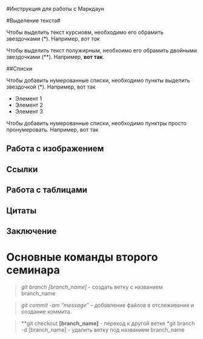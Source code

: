 #Инструкция для работы с Маркдаун

#Выделение текста#

Чтобы выделить текст курсиовм, необходимо его обрамить звездочками (*). Например, *вот так*

Чтобы выделить текст полужирным, необхоимо его обрамить двойными звездочками (**). Например, **вот так**.

##Списки

Чтобы добавить нумерованные списки, необходимо пункты выделить звездочкой (*). Например, вот так
* Элемент 1
* Элемент 2
* Элемент 3

Чтобы добавить нумерованные списки, необходимо пунктры просто пронумеровать. Например, вот так

## Работа с изображением

## Ссылки

## Работа с таблицами

## Цитаты

## Заключение

# Основные команды второго семинара

> *git branch [branch_name]* - создать ветку с названием branch_name

> *git commit -am “message”* – добавление файлов в отслеживание и       создание коммита.

> **git checkout **[branch_name]** - переход к другой ветке
> *git branch -d [branch_name] - удалить ветку под названием branch_name
